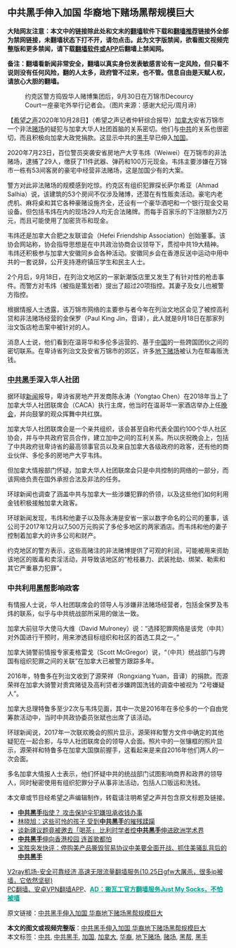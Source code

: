 <h2>中共黑手伸入加国 华裔地下赌场黑帮规模巨大</h2> <p class="notice"><b>大陆网友注意：本文中的链接除此处和文末的<a href="https://github.com/bannedbook/fanqiang" >翻墙</a>软件下载和<a href="https://github.com/killgcd/justmysocks/blob/master/README.md">翻墙推荐</a>链接外全部为禁网链接，未翻墙状态下打不开，请勿点击。此为文字版禁闻，欲看图文视频完整版和更多禁闻，请下载<a href="https://github.com/bannedbook/fanqiang">翻墙软件或APP</a>后翻墙上禁闻网。</p><p>备注：翻墙看新闻非常安全，翻墙以真实身份发表敏感言论有一定风险，但只看不说则没有任何风险，翻的人太多，政府管不过来，也不管。信息自由是天赋人权，请放心大胆的翻墙。</b></p>  <div class="entry"> <figure><figcaption>约克区警方捣毁华人赌博集团后，9月30日在万锦市Decourcy Court一座豪宅外举行记者会。（图片来源：感谢大纪元/周月谛）</figcaption></figure> <p>【<span class='wp_keywordlink_affiliate'><a href="https://www.soundofhope.org" title="希望之声" target="_blank">希望之声</a></span>2020年10月28日】（希望之声记者仲轩综合报导）<a href="https://www.bannedbook.org/bnews/tag/%e5%8a%a0%e6%8b%bf%e5%a4%a7/" class="st_tag internal_tag" rel="tag" title="标签 加拿大 下的日志">加拿大</a>安省万锦市一个非法<a href="https://www.bannedbook.org/bnews/tag/%E8%B5%8C%E5%9C%BA/" class="st_tag internal_tag" rel="tag" title="标签 赌场 下的日志">赌场</a>的疑犯与加拿大华人社团首脑的关系密切。他们与<a href="https://www.bannedbook.org/bnews/tag/%e4%b8%ad%e5%85%b1/" class="st_tag internal_tag" rel="tag" title="标签 中共 下的日志">中共</a>的关系也很密切，而且积极向加拿大政党捐款。这显示中共的<a href="https://www.bannedbook.org/bnews/tag/%E9%BB%91%E6%89%8B/" class="st_tag internal_tag" rel="tag" title="标签 黑手 下的日志">黑手</a>早已伸入<a href="https://www.bannedbook.org/bnews/tag/%E5%8A%A0%E5%9B%BD/" class="st_tag internal_tag" rel="tag" title="标签 加国 下的日志">加国</a>。</p> <p>2020年7月23日，百位警员突袭安省房地产大亨韦炜（Weiwei）在万锦市的非法赌场，逮捕了29人，缴获了11件武器、弹药和100万元现金。韦炜主要涉嫌在万锦市一栋有53间客房的豪宅中经营非法赌场，这是加国少有的大案。</p> <p>警方对此非法赌场的规模感到吃惊。约克区有组织犯罪探长萨尔希亚（Ahmad Salhia）说，该建筑的53个房间不仅涉及赌博，还潜在有性贩卖活动。豪宅内老虎机、麻将桌和其它各种豪赌设施齐全，还设有一个豪华酒吧和一个银行现金交易设备。但包括韦炜在内的现场29人均无合法赌牌。而每手百家乐的下注限额为2万元，而且可能使用了加密货币和现金。</p> <p></p> <p>韦炜还是加拿大合肥之友联谊会（Hefei Friendship Association）创始董事。该协会网站称，协会指导思想是在中共政治协商会议领导下，贯彻中共19大精神。韦炜还积极参与加拿大安徽同乡会各种活动。安徽同乡会在香港反送中运动中用中共的一套说辞，公开支持港府镇压学生和民主人士。</p>  <p>2个月后，9月18日，在列治文地区的一家新潮饭店里又发生了有针对性的枪击事件。而警方对韦炜（被指是策划者）提出了超过20项指控。其妻子及女儿也被警方指控。</p> <p>根据情报人士透露，该万锦市网络的主要参与者今年在列治文地区会见了被控高利贷和非法赌场经营的金保罗（Paul King Jin，音译），此人就是9月18日在那家列治文饭店枪击案中被针对的人。</p> <p>消息人士说，他们看到在温哥华和多伦多运营的、基于<span class='wp_keywordlink_affiliate'><a href="https://www.bannedbook.org/" title="中国" target="_blank">中国</a></span>的一些跨国团伙之间的密切联系。在卑诗省列治文及安省万锦市的郊区，许多<a href="https://www.bannedbook.org/bnews/tag/%E5%9C%B0%E4%B8%8B%E8%B5%8C%E5%9C%BA/" class="st_tag internal_tag" rel="tag" title="标签 地下赌场 下的日志">地下赌场</a>被认为在帮毒贩洗钱。</p> <h3><a href="https://www.bannedbook.org/bnews/tag/%E4%B8%AD%E5%85%B1%E9%BB%91%E6%89%8B/" class="st_tag internal_tag" rel="tag" title="标签 中共黑手 下的日志">中共黑手</a>深入华人社团</h3> <p>据环球<span class='wp_keywordlink_affiliate'><a href="https://www.bannedbook.org/" title="新闻">新闻</a></span>报导，卑诗省房地产开发商陈永涛（Yongtao Chen）在2018年当上了加拿大华人社团联席会（CACA）执行主席，他当时在温哥华一家酒店举办上任<span class='wp_keywordlink_affiliate'><a href="https://zh-cn.shenyunperformingarts.org/" title="晚会" target="_blank">晚会</a></span>，并向鼓掌的观众挥舞中共红旗。</p> <p>加拿大华人社团联席会是一个亲共组织，该会甚至自称代表全国约100个华人社区协会，并与中共政府官员合作，建立加中之间的互利关系。所以庆祝晚会上，包括了中共政府驻卑诗省的最高领事官员以及来自加拿大各级政府的政客，还有他的商业伙伴、多伦多的房地产大亨韦炜。</p>  <p>但加拿大情报部门怀疑，加拿大华人社团联席会只是中共控制的网络的一部分，而该网络负责在国外承担合法及非法的任务。</p> <p>环球新闻也调查了涵盖中共与加拿大一些涉嫌犯罪的侨领，以及这些他们如何利用金钱积极接触加拿大政客。</p> <p>环球新闻发现，韦炜和他妻子以及陈永涛是安省一家以数字命名的公司的董事，该公司于2017年12月以7,500万元购买了多伦多地区的两家酒店。而韦炜和他的妻子控制着加拿大的许多公司和财产。</p> <p>约克地区的警方表示，这些高赌注的非法赌博提供了可观的利润，可能被用来资助该地区的贩毒和卖淫活动，并导致该地区的“枪枝暴力、武装抢劫、绑架、勒索和其它严重暴力犯罪”。</p> <h3>中共利用<a href="https://www.bannedbook.org/bnews/tag/%E9%BB%91%E5%B8%AE/" class="st_tag internal_tag" rel="tag" title="标签 黑帮 下的日志">黑帮</a>影响政客</h3> <p>有情报人士说，华人社团联席会的领导人与涉嫌非法赌场经营者，包括金保罗及韦炜的联系，似乎与中共统战部所采用的做法一致。</p>  <p>加拿大前驻华大使马大维（David Mulroney）说：“选择犯罪网络是该党（中共）对外国进行干预时，用来渗透目标组织和社区的首选工具之一。”</p> <p>加拿大骑警前情报专家麦格雷戈（Scott McGregor）说，“（中共）统战部门与跨国有组织犯罪之间的关联”在加拿大已被警方跟踪多年。</p> <p>2016年，特鲁多在列治文收到了源荣祥（Rongxiang Yuan，音译）的捐款。而源荣祥在加拿大骑警对贵宾赌徒及高利贷者涉嫌跨国洗钱的调查中被视为 “2号嫌疑人”。</p> <p>加拿大总理特鲁多至少2次与韦炜见面，其中一次是2016年在多伦多的一个自由党筹款活动中，当时中共政协委员张斌也出席了该活动。</p> <p>环球新闻说，2017年一次联欢晚会的照片显示，源荣祥和警方文件中确定的其他疑犯在一起合影，与华人社团联席会的领导人会面。照片中的一张镶框的照片显示，源荣祥和特鲁多在加拿大国旗前握手，这看起来是来自2016年他们两人的一次会面。</p>  <p>多名加拿大情报人士表示，他们怀疑中共的统战部门试图影响商界和政界的领导人，同时秘密使用有组织犯罪分子从事非法活动，包括人口贩运和洗钱。</p> <p>本文章或节目经希望之声编辑制作，转载请注明希望之声并包含原文标题及链接。</p> <ul class='op-related-articles' title='相关阅读'> <li><a href='https://www.bannedbook.org/bnews/bannedvideo/20201018/1415812.html' target='_blank'><b>中共黑手</b>指使？ 攻击保护伞犯嫌坦承收钱办事</a></li> <li><a href='https://www.bannedbook.org/bnews/cbnews/20201010/1411373.html' target='_blank'>林晓旭：这些可怜的孩子 受到<b>中共黑手</b>的摧残蹂躏</a></li> <li><a href='https://www.bannedbook.org/bnews/cbnews/20201006/1408945.html' target='_blank'>谈新疆议题竟被邀去「喝茶」 比利时学者控<b>中共黑手</b>伸进欧洲学术界</a></li> <li><a href='https://www.bannedbook.org/bnews/comments/20200613/1371084.html' target='_blank'><b>中共黑手</b>伸向香港校园 连首歌都怕</a></li> <li><a href='https://www.bannedbook.org/bnews/bannedvideo/20200602/1338018.html' target='_blank'>宝胜突发快评：停购美产品撕毁贸易协议中美要全面开战、抓住美骚乱背后的<b>中共黑手</b></a></li> </ul> <p class="texttj"> <a href="https://www.bannedbook.org/forum23/topic22702.html" target="_blank">V2ray机场-安全可靠经济 高速无限流量翻墙服务(10.25日gfw大屠杀，很多ip被墙，它依然坚挺)</a><br/> <a href="https://github.com/bannedbook/fanqiang/wiki/%E7%A6%81%E9%97%BB%E7%BD%91%E5%AE%89%E5%8D%93%E7%BF%BB%E5%A2%99%E6%96%B0%E9%97%BBAPP" target="_blank">PC翻墙、安卓VPN翻墙APP</a>、<span onclick="window.open('https://github.com/killgcd/justmysocks/blob/master/README.md')" style="font-weight:bold;color:#00A191;cursor:pointer;text-decoration:underline;outline:none">AD：搬瓦工官方翻墙服务Just My Socks，不怕被墙</span></p><p>原文链接：<a class="src_link"  href="https://www.soundofhope.org/post/436975" target="_blank">中共黑手伸入加国 华裔地下赌场黑帮规模巨大</a></p><a name='sharetosocial'></a>       <div><b>本文的图文或视频完整版</b>：<a href='https://www.bannedbook.org/bnews/comments/20201029/1421936.html'>中共黑手伸入加国 华裔地下赌场黑帮规模巨大</a></div>  </div><!--END ENTRY--> <div class="postfooter"> <div>本文标签：<a href="https://www.bannedbook.org/bnews/tag/%e4%b8%ad%e5%85%b1/" rel="tag">中共</a>, <a href="https://www.bannedbook.org/bnews/tag/%E4%B8%AD%E5%85%B1%E9%BB%91%E6%89%8B/" rel="tag">中共黑手</a>, <a href="https://www.bannedbook.org/bnews/tag/%E5%8A%A0%E5%9B%BD/" rel="tag">加国</a>, <a href="https://www.bannedbook.org/bnews/tag/%e5%8a%a0%e6%8b%bf%e5%a4%a7/" rel="tag">加拿大</a>, <a href="https://www.bannedbook.org/bnews/tag/%e5%8d%8e%e8%a3%94/" rel="tag">华裔</a>, <a href="https://www.bannedbook.org/bnews/tag/%E5%9C%B0%E4%B8%8B%E8%B5%8C%E5%9C%BA/" rel="tag">地下赌场</a>, <a href="https://www.bannedbook.org/bnews/tag/%E8%B5%8C%E5%9C%BA/" rel="tag">赌场</a>, <a href="https://www.bannedbook.org/bnews/tag/%E9%BB%91%E5%B8%AE/" rel="tag">黑帮</a>, <a href="https://www.bannedbook.org/bnews/tag/%E9%BB%91%E6%89%8B/" rel="tag">黑手</a></div>  </div><!--END POSTFOOTER--> 